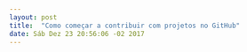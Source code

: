 ```yaml
---
layout: post
title:  "Como começar a contribuir com projetos no GitHub"
date: Sáb Dez 23 20:56:06 -02 2017
---
```


